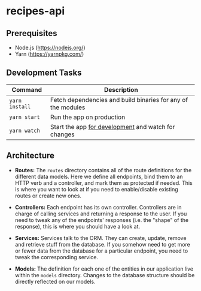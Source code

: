 # recipes-api

## Prerequisites

-   Node.js (https://nodejs.org/)
-   Yarn (https://yarnpkg.com/)

## Development Tasks

| Command        | Description                                                                  |
| -------------- | ---------------------------------------------------------------------------- |
| `yarn install` | Fetch dependencies and build binaries for any of the modules                 |
| `yarn start`   | Run the app on production                                                    |
| `yarn watch`   | Start the app [for development](http://localhost:6789) and watch for changes |

## Architecture

* **Routes:** The `routes` directory contains all of the route definitions for the different data models. Here we define all endpoints, bind them to an HTTP verb and a controller, and mark them as protected if needed. This is where you want to look at if you need to enable/disable existing routes or create new ones.

* **Controllers:** Each endpoint has its own controller. Controllers are in charge of calling services and returning a response to the user. If you need to tweak any of the endpoints' responses (i.e. the "shape" of the response), this is where you should have a look at.

* **Services:** Services talk to the ORM. They can create, update, remove and retrieve stuff from the database. If you somehow need to get more or fewer data from the database for a particular endpoint, you need to tweak the corresponding service.

* **Models:** The definition for each one of the entities in our application live within the `models` directory. Changes to the database structure should be directly reflected on our models.
